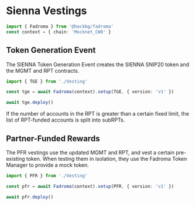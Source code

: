 # Sienna Vestings

```typescript
import { Fadroma } from '@hackbg/fadroma'
const context = { chain: 'Mocknet_CW0' }
```

## Token Generation Event

The SIENNA Token Generation Event creates the SIENNA SNIP20 token
and the MGMT and RPT contracts.

```typescript
import { TGE } from './Vesting'

const tge = await Fadroma(context).setup(TGE, { version: 'v1' })

await tge.deploy()
```

If the number of accounts in the RPT is greater than a certain fixed limit,
the list of RPT-funded accounts is split into subRPTs.

## Partner-Funded Rewards

The PFR vestings use the updated MGMT and RPT, and vest a certain pre-existing token.
When testing them in isolation, they use the Fadroma Token Manager to provide a mock token.

```typescript
import { PFR } from './Vesting'

const pfr = await Fadroma(context).setup(PFR, { version: 'v1' })

await pfr.deploy()
```
